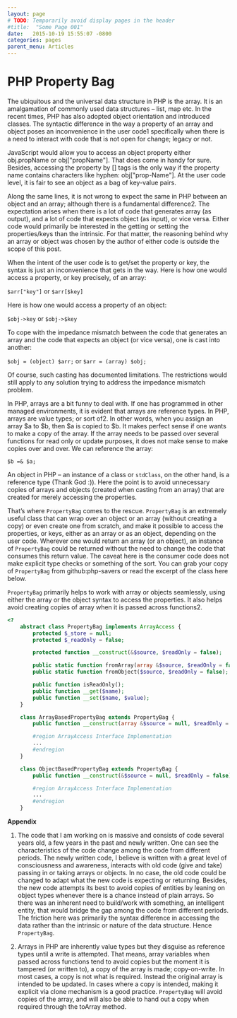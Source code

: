 ```yaml
---
layout: page
# TODO: Temporarily avoid display pages in the header
#title:  "Some Page 001"
date:   2015-10-19 15:55:07 -0800
categories: pages
parent_menu: Articles
---
```



<head>
<script type="text/javascript" src="https://ajax.googleapis.com/ajax/libs/jquery/1.9.1/jquery.min.js"></script>
<script type="text/javascript" src="https://cdnjs.cloudflare.com/ajax/libs/gist-embed/2.1/gist-embed.min.js"></script>
</head>

# PHP Property Bag

The ubiquitous and the universal data structure in PHP is the array. It is an amalgamation of commonly used data structures – list, map etc. In the recent times, PHP has also adopted object orientation and introduced classes. The syntactic difference in the way a property of an array and object poses an inconvenience in the user code1 specifically when there is a need to interact with code that is not open for change; legacy or not.

JavaScript would allow you to access an object property either obj.propName or obj["propName"]. That does come in handy for sure. Besides, accessing the property by [] tags is the only way if the property name contains characters like hyphen: obj["prop-Name"]. At the user code level, it is fair to see an object as a bag of key-value pairs.

Along the same lines, it is not wrong to expect the same in PHP between an object and an array; although there is a fundamental difference2. The expectation arises when there is a lot of code that generates array (as output), and a lot of code that expects object (as input), or vice versa. Either code would primarily be interested in the getting or setting the properties/keys than the intrinsic. For that matter, the reasoning behind why an array or object was chosen by the author of either code is outside the scope of this post.

When the intent of the user code is to get/set the property or key, the syntax is just an inconvenience that gets in the way. Here is how one would access a property, or key precisely, of an array:

`$arr["key"]` or `$arr[$key]`

Here is how one would access a property of an object:

`$obj->key` or `$obj->$key`

To cope with the impedance mismatch between the code that generates an array and the code that expects an object (or vice versa), one is cast into another:

`$obj = (object) $arr;` or `$arr = (array) $obj;`

Of course, such casting has documented limitations. The restrictions would still apply to any solution trying to address the impedance mismatch problem.

In PHP, arrays are a bit funny to deal with. If one has programmed in other managed environments, it is evident that arrays are reference types. In PHP, arrays are value types; or sort of2. In other words, when you assign an array $a to $b, then $a is copied to $b. It makes perfect sense if one wants to make a copy of the array. If the array needs to be passed over several functions for read only or update purposes, it does not make sense to make copies over and over. We can reference the array:

`$b =& $a;`

An object in PHP – an instance of a class or `stdClass`, on the other hand, is a reference type (Thank God :)). Here the point is to avoid unnecessary copies of arrays and objects (created when casting from an array) that are created for merely accessing the properties.

That’s where `PropertyBag` comes to the rescue. `PropertyBag` is an extremely useful class that can wrap over an object or an array (without creating a copy) or even create one from scratch, and make it possible to access the properties, or keys, either as an array or as an object, depending on the user code. Wherever one would return an array (or an object), an instance of `PropertyBag` could be returned without the need to change the code that consumes this return value. The caveat here is the consumer code does not make explicit type checks or something of the sort. You can grab your copy of `PropertyBag` from github:php-savers or read the excerpt of the class here below.

`PropertyBag` primarily helps to work with array or objects seamlessly, using either the array or the object syntax to access the properties. It also helps avoid creating copies of array when it is passed across functions2.

```php
<?
    abstract class PropertyBag implements ArrayAccess {
        protected $_store = null;
        protected $_readOnly = false;

        protected function __construct(&$source, $readOnly = false);

        public static function fromArray(array &$source, $readOnly = false);
        public static function fromObject($source, $readOnly = false);

        public function isReadOnly();
        public function __get($name);
        public function __set($name, $value);
    }

    class ArrayBasedPropertyBag extends PropertyBag {
        public function __construct(array &$source = null, $readOnly = false);

        #region ArrayAccess Interface Implementation
        ...
        #endregion
    }

    class ObjectBasedPropertyBag extends PropertyBag {
        public function __construct(&$source = null, $readOnly = false);

        #region ArrayAccess Interface Implementation
        ...
        #endregion
    }
```

**Appendix**

   1. The code that I am working on is massive and consists of code several years old, a few years in the past and newly written. One can see the characteristics of the code change among the code from different periods. The newly written code, I believe is written with a great level of consciousness and awareness, interacts with old code (give and take) passing in or taking arrays or objects. In no case, the old code could be changed to adapt what the new code is expecting or returning. Besides, the new code attempts its best to avoid copies of entities by leaning on object types whenever there is a chance instead of plain arrays. So there was an inherent need to build/work with something, an intelligent entity, that would bridge the gap among the code from different periods. The friction here was primarily the syntax difference in accessing the data rather than the intrinsic or nature of the data structure. Hence `PropertyBag`.

   1. Arrays in PHP are inherently value types but they disguise as reference types until a write is attempted. That means, array variables when passed across functions tend to avoid copies but the moment it is tampered (or written to), a copy of the array is made; copy-on-write. In most cases, a copy is not what is required. Instead the original array is intended to be updated. In cases where a copy is intended, making it explicit via clone mechanism is a good practice. `PropertyBag` will avoid copies of the array, and will also be able to hand out a copy when required through the toArray method.
